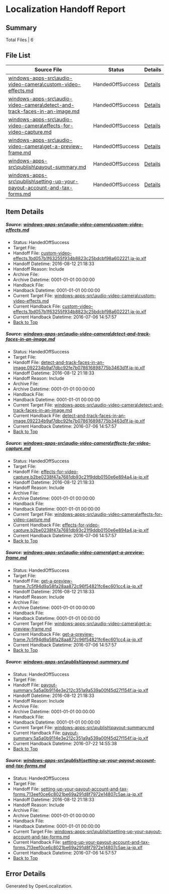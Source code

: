 # <a name='report-top'></a> Localization Handoff Report

## Summary
 Total Files | 6

## File List
 Source File | Status | Details 
 ----------- | ------ | ------- 
 [windows-apps-src\audio-video-camera\custom-video-effects.md](https://github.com/Microsoft/windows-apps/blob/7dd2d86936c0e394c25f721fb2bf0a2b152ec293/windows-apps-src/audio-video-camera/custom-video-effects.md) | HandedOffSuccess | [Details](#47f228f165cdd29d6d8bc6aca68bb2e02f7d0f2d1615)
 [windows-apps-src\audio-video-camera\detect-and-track-faces-in-an-image.md](https://github.com/Microsoft/windows-apps/blob/7526d5ddfbaa6f5128ef5775bc75cc48768f647d/windows-apps-src/audio-video-camera/detect-and-track-faces-in-an-image.md) | HandedOffSuccess | [Details](#4f0fa85639711302a2f6eb187cde8f7a94de70df1616)
 [windows-apps-src\audio-video-camera\effects-for-video-capture.md](https://github.com/Microsoft/windows-apps/blob/367ab34663d66d8c454ff305c829be66834e4ebe/windows-apps-src/audio-video-camera/effects-for-video-capture.md) | HandedOffSuccess | [Details](#3fe7abcc417db76b4375243d66b1c0ecb90921471617)
 [windows-apps-src\audio-video-camera\get-a-preview-frame.md](https://github.com/Microsoft/windows-apps/blob/e19fa2a574e6824941c89db1db1e7e69f9e38ae9/windows-apps-src/audio-video-camera/get-a-preview-frame.md) | HandedOffSuccess | [Details](#d8d5780672592b1888a9c894dcc3ed58ebc2be361618)
 [windows-apps-src\publish\payout-summary.md](https://github.com/Microsoft/windows-apps/blob/d63a88fe7611299b2f50ebfe2f3636e469b27360/windows-apps-src/publish/payout-summary.md) | HandedOffSuccess | [Details](#1db53d80f69b0fbf62d6217249e424cb78d1c4a05023)
 [windows-apps-src\publish\setting-up-your-payout-account-and-tax-forms.md](https://github.com/Microsoft/windows-apps/blob/ea9ea2d39ecd0fc54381df8d5fa7dd7cdc2fae51/windows-apps-src/publish/setting-up-your-payout-account-and-tax-forms.md) | HandedOffSuccess | [Details](#7de230aeee932f781a282ab7555e1c90bcd764605038)

## Item Details
##### <a name='47f228f165cdd29d6d8bc6aca68bb2e02f7d0f2d1615'></a> Source: [windows-apps-src\audio-video-camera\custom-video-effects.md](https://github.com/Microsoft/windows-apps/blob/7dd2d86936c0e394c25f721fb2bf0a2b152ec293/windows-apps-src/audio-video-camera/custom-video-effects.md)
* Status: HandedOffSuccess
* Target File: 
* Handoff File: [custom-video-effects.1bd057b1f63255f934b8823c25bdcbf98a602221.ja-jp.xlf](https://github.com/Microsoft/WDG.handoff/blob/308d300c482b0ddf896367137f6eebd4559cd78f/ol-handoff/Microsoft/windows-apps.ja-jp/master/custom-video-effects.1bd057b1f63255f934b8823c25bdcbf98a602221.ja-jp.xlf)
* Handoff Datetime: 2016-08-12 21:18:33
* Handoff Reason: Include
* Archive File: 
* Archive Datetime: 0001-01-01 00:00:00
* Handback File: 
* Handback Datetime: 0001-01-01 00:00:00
* Current Target File: [windows-apps-src\audio-video-camera\custom-video-effects.md](https://github.com/Microsoft/windows-apps.ja-jp/blob/50184089ee68f46cd2f416adf3a3994777b91210/windows-apps-src/audio-video-camera/custom-video-effects.md)
* Current Handback File: [custom-video-effects.1bd057b1f63255f934b8823c25bdcbf98a602221.ja-jp.xlf](https://github.com/Microsoft/WDG.handback/blob/4b30c8e256811740592ee2bde985c1f06955abde/ol-handback/Microsoft/windows-apps.ja-jp/master/custom-video-effects.1bd057b1f63255f934b8823c25bdcbf98a602221.ja-jp.xlf)
* Current Handback Datetime: 2016-07-06 14:57:57
* [Back to Top](#report-top)

##### <a name='4f0fa85639711302a2f6eb187cde8f7a94de70df1616'></a> Source: [windows-apps-src\audio-video-camera\detect-and-track-faces-in-an-image.md](https://github.com/Microsoft/windows-apps/blob/7526d5ddfbaa6f5128ef5775bc75cc48768f647d/windows-apps-src/audio-video-camera/detect-and-track-faces-in-an-image.md)
* Status: HandedOffSuccess
* Target File: 
* Handoff File: [detect-and-track-faces-in-an-image.092234b9af7dbc92fe7b078616898775b3463d1f.ja-jp.xlf](https://github.com/Microsoft/WDG.handoff/blob/308d300c482b0ddf896367137f6eebd4559cd78f/ol-handoff/Microsoft/windows-apps.ja-jp/master/detect-and-track-faces-in-an-image.092234b9af7dbc92fe7b078616898775b3463d1f.ja-jp.xlf)
* Handoff Datetime: 2016-08-12 21:18:33
* Handoff Reason: Include
* Archive File: 
* Archive Datetime: 0001-01-01 00:00:00
* Handback File: 
* Handback Datetime: 0001-01-01 00:00:00
* Current Target File: [windows-apps-src\audio-video-camera\detect-and-track-faces-in-an-image.md](https://github.com/Microsoft/windows-apps.ja-jp/blob/50184089ee68f46cd2f416adf3a3994777b91210/windows-apps-src/audio-video-camera/detect-and-track-faces-in-an-image.md)
* Current Handback File: [detect-and-track-faces-in-an-image.092234b9af7dbc92fe7b078616898775b3463d1f.ja-jp.xlf](https://github.com/Microsoft/WDG.handback/blob/4b30c8e256811740592ee2bde985c1f06955abde/ol-handback/Microsoft/windows-apps.ja-jp/master/detect-and-track-faces-in-an-image.092234b9af7dbc92fe7b078616898775b3463d1f.ja-jp.xlf)
* Current Handback Datetime: 2016-07-06 14:57:57
* [Back to Top](#report-top)

##### <a name='3fe7abcc417db76b4375243d66b1c0ecb90921471617'></a> Source: [windows-apps-src\audio-video-camera\effects-for-video-capture.md](https://github.com/Microsoft/windows-apps/blob/367ab34663d66d8c454ff305c829be66834e4ebe/windows-apps-src/audio-video-camera/effects-for-video-capture.md)
* Status: HandedOffSuccess
* Target File: 
* Handoff File: [effects-for-video-capture.b2be0238f47a7681db93c21f9ddb0150e6e894a4.ja-jp.xlf](https://github.com/Microsoft/WDG.handoff/blob/308d300c482b0ddf896367137f6eebd4559cd78f/ol-handoff/Microsoft/windows-apps.ja-jp/master/effects-for-video-capture.b2be0238f47a7681db93c21f9ddb0150e6e894a4.ja-jp.xlf)
* Handoff Datetime: 2016-08-12 21:18:33
* Handoff Reason: Include
* Archive File: 
* Archive Datetime: 0001-01-01 00:00:00
* Handback File: 
* Handback Datetime: 0001-01-01 00:00:00
* Current Target File: [windows-apps-src\audio-video-camera\effects-for-video-capture.md](https://github.com/Microsoft/windows-apps.ja-jp/blob/50184089ee68f46cd2f416adf3a3994777b91210/windows-apps-src/audio-video-camera/effects-for-video-capture.md)
* Current Handback File: [effects-for-video-capture.b2be0238f47a7681db93c21f9ddb0150e6e894a4.ja-jp.xlf](https://github.com/Microsoft/WDG.handback/blob/4b30c8e256811740592ee2bde985c1f06955abde/ol-handback/Microsoft/windows-apps.ja-jp/master/effects-for-video-capture.b2be0238f47a7681db93c21f9ddb0150e6e894a4.ja-jp.xlf)
* Current Handback Datetime: 2016-07-06 14:57:57
* [Back to Top](#report-top)

##### <a name='d8d5780672592b1888a9c894dcc3ed58ebc2be361618'></a> Source: [windows-apps-src\audio-video-camera\get-a-preview-frame.md](https://github.com/Microsoft/windows-apps/blob/e19fa2a574e6824941c89db1db1e7e69f9e38ae9/windows-apps-src/audio-video-camera/get-a-preview-frame.md)
* Status: HandedOffSuccess
* Target File: 
* Handoff File: [get-a-preview-frame.7c5f94d9a58fa28aa872c96f54821fc6ec601cc4.ja-jp.xlf](https://github.com/Microsoft/WDG.handoff/blob/308d300c482b0ddf896367137f6eebd4559cd78f/ol-handoff/Microsoft/windows-apps.ja-jp/master/get-a-preview-frame.7c5f94d9a58fa28aa872c96f54821fc6ec601cc4.ja-jp.xlf)
* Handoff Datetime: 2016-08-12 21:18:33
* Handoff Reason: Include
* Archive File: 
* Archive Datetime: 0001-01-01 00:00:00
* Handback File: 
* Handback Datetime: 0001-01-01 00:00:00
* Current Target File: [windows-apps-src\audio-video-camera\get-a-preview-frame.md](https://github.com/Microsoft/windows-apps.ja-jp/blob/50184089ee68f46cd2f416adf3a3994777b91210/windows-apps-src/audio-video-camera/get-a-preview-frame.md)
* Current Handback File: [get-a-preview-frame.7c5f94d9a58fa28aa872c96f54821fc6ec601cc4.ja-jp.xlf](https://github.com/Microsoft/WDG.handback/blob/4b30c8e256811740592ee2bde985c1f06955abde/ol-handback/Microsoft/windows-apps.ja-jp/master/get-a-preview-frame.7c5f94d9a58fa28aa872c96f54821fc6ec601cc4.ja-jp.xlf)
* Current Handback Datetime: 2016-07-06 14:57:57
* [Back to Top](#report-top)

##### <a name='1db53d80f69b0fbf62d6217249e424cb78d1c4a05023'></a> Source: [windows-apps-src\publish\payout-summary.md](https://github.com/Microsoft/windows-apps/blob/d63a88fe7611299b2f50ebfe2f3636e469b27360/windows-apps-src/publish/payout-summary.md)
* Status: HandedOffSuccess
* Target File: 
* Handoff File: [payout-summary.5a5a0b9114e3e212c351a9a539a00f45d27f154f.ja-jp.xlf](https://github.com/Microsoft/WDG.handoff/blob/308d300c482b0ddf896367137f6eebd4559cd78f/ol-handoff/Microsoft/windows-apps.ja-jp/master/payout-summary.5a5a0b9114e3e212c351a9a539a00f45d27f154f.ja-jp.xlf)
* Handoff Datetime: 2016-08-12 21:18:33
* Handoff Reason: Include
* Archive File: 
* Archive Datetime: 0001-01-01 00:00:00
* Handback File: 
* Handback Datetime: 0001-01-01 00:00:00
* Current Target File: [windows-apps-src\publish\payout-summary.md](https://github.com/Microsoft/windows-apps.ja-jp/blob/58652bf3fdd66c375dde16bdada95b8f80c2b665/windows-apps-src/publish/payout-summary.md)
* Current Handback File: [payout-summary.5a5a0b9114e3e212c351a9a539a00f45d27f154f.ja-jp.xlf](https://github.com/Microsoft/WDG.handback/blob/925cdf93ee65e098f5ddab0bba0dca7e4b1faff5/ol-handback/Microsoft/windows-apps.ja-jp/master/payout-summary.5a5a0b9114e3e212c351a9a539a00f45d27f154f.ja-jp.xlf)
* Current Handback Datetime: 2016-07-22 14:55:38
* [Back to Top](#report-top)

##### <a name='7de230aeee932f781a282ab7555e1c90bcd764605038'></a> Source: [windows-apps-src\publish\setting-up-your-payout-account-and-tax-forms.md](https://github.com/Microsoft/windows-apps/blob/ea9ea2d39ecd0fc54381df8d5fa7dd7cdc2fae51/windows-apps-src/publish/setting-up-your-payout-account-and-tax-forms.md)
* Status: HandedOffSuccess
* Target File: 
* Handoff File: [setting-up-your-payout-account-and-tax-forms.713eef0ce6c8021be69a291d8f7972e14807c5ae.ja-jp.xlf](https://github.com/Microsoft/WDG.handoff/blob/308d300c482b0ddf896367137f6eebd4559cd78f/ol-handoff/Microsoft/windows-apps.ja-jp/master/setting-up-your-payout-account-and-tax-forms.713eef0ce6c8021be69a291d8f7972e14807c5ae.ja-jp.xlf)
* Handoff Datetime: 2016-08-12 21:18:33
* Handoff Reason: Include
* Archive File: 
* Archive Datetime: 0001-01-01 00:00:00
* Handback File: 
* Handback Datetime: 0001-01-01 00:00:00
* Current Target File: [windows-apps-src\publish\setting-up-your-payout-account-and-tax-forms.md](https://github.com/Microsoft/windows-apps.ja-jp/blob/50184089ee68f46cd2f416adf3a3994777b91210/windows-apps-src/publish/setting-up-your-payout-account-and-tax-forms.md)
* Current Handback File: [setting-up-your-payout-account-and-tax-forms.713eef0ce6c8021be69a291d8f7972e14807c5ae.ja-jp.xlf](https://github.com/Microsoft/WDG.handback/blob/4b30c8e256811740592ee2bde985c1f06955abde/ol-handback/Microsoft/windows-apps.ja-jp/master/setting-up-your-payout-account-and-tax-forms.713eef0ce6c8021be69a291d8f7972e14807c5ae.ja-jp.xlf)
* Current Handback Datetime: 2016-07-06 14:57:57
* [Back to Top](#report-top)


## Error Details

Generated by OpenLocalization.
